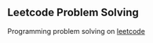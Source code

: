 ## Leetcode Problem Solving

Programming problem solving on [leetcode](https://leetcode.com/hasinur)